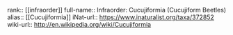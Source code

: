 

rank:: [[infraorder]]
full-name:: Infraorder: Cucujiformia (Cucujiform Beetles)
alias:: [[Cucujiformia]]
iNat-url:: https://www.inaturalist.org/taxa/372852
wiki-url:: http://en.wikipedia.org/wiki/Cucujiformia